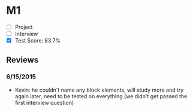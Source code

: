# M1

- [ ] Project 
- [ ] Interview
- [x] Test Score: 83.7%

## Reviews

### 6/15/2015

- Kevin: he couldn't name any block elements, will study more and try again later, need to be tested on everything (we didn't get passed the first interview question)

